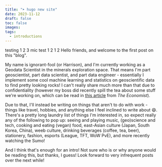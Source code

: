 ```yaml
---
title: "➤ hugo new site"
date: 2023-11-12
draft: false
toc: false
images:
tags:
  - introductions
---
```


testing 1 2 3 mic test 1 2 1 2 
Hello friends, and welcome to the first post on this "blog".

My name is ignorant-fool (or Harrison), and I'm currently working as a Geodata Scientist in the minerals exploration space. That means I'm part geoscientist, part data scientist, and part data engineer - essentially I implement some cool machine learning and statistics on geoscientific data to find pretty looking rocks! I can't really share much more than that due to confidentiality (however my boss did recently spill the tea about some stuff we're working on, which can be read in [this article](https://web.archive.org/web/20231103173256/https://www.economist.com/science-and-technology/2023/11/01/could-ai-help-find-valuable-mineral-deposits) from _The Economist_).

Due to that, I'll instead be writing on things that aren't to do with work - things like travel, hobbies, and anything else I feel inclined to write about :smile:. There's a pretty long laundry list of things I'm interested in, so expect really any of the following to pop up: seeing and playing music, (geo)science and tech, cooking and eating (vegan) food, east-Asian culture (Japan, South Korea, China), weeb culture, drinking beverages (coffee, tea, beer), stationery, fashion, esports (League, TFT, WoW PvE), and more recently watching the Sumo!

And I think that's enough for an intro! Not sure who is or why anyone would be reading this, but thanks, I guess! Look forward to very infrequent posts over the next while!